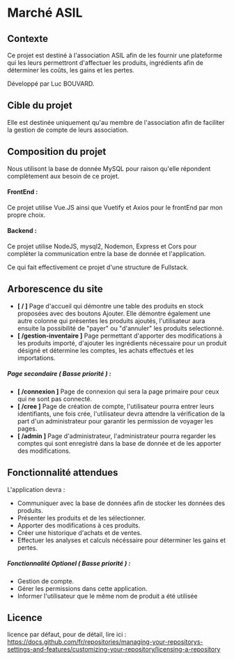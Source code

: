 # Marché ASIL

## Contexte

Ce projet est destiné à l'association ASIL afin de les fournir une plateforme qui les leurs permettront d'affectuer les produits, ingrédients afin de déterminer les coûts, les gains et les pertes.

Développé par Luc BOUVARD.

## Cible du projet

Elle est destinée uniquement qu'au membre de l'association afin de faciliter la gestion de compte de leurs association.

## Composition du projet

Nous utilisont la base de donnée MySQL pour raison qu'elle répondent complètement aux besoin de ce projet.

#### FrontEnd : 

Ce projet utilise Vue.JS ainsi que Vuetify et Axios pour le frontEnd par mon propre choix.

#### Backend : 

Ce projet utilise NodeJS, mysql2, Nodemon, Express et Cors pour compléter la communication entre la base de donnée et l'application.

Ce qui fait effectivement ce projet d'une structure de Fullstack. 

## Arborescence du site

- **[ / ]** Page d'accueil qui démontre une table des produits en stock proposées avec des boutons Ajouter. Elle démontre également une autre colonne qui présentes les produits ajoutés, l'utilisateur aura ensuite la possibilité de "payer" ou "d'annuler" les produits selectionné. 
- **[ /gestion-inventaire ]** Page permettant d'apporter des modifications à les produits importé, d'ajouter les ingrédients nécessaire pour un produit désigné et détermine les comptes, les achats effectués et les importations.

##### *Page secondaire ( Basse priorité ) :*

- **[ /connexion ]** Page de connexion qui sera la page primaire pour ceux qui ne sont pas connecté.
- **[ /cree ]** Page de création de compte, l'utilisateur pourra entrer leurs identifiants, une fois crée, l'utilisateur devra attendre la vérification de la part d'un administrateur pour garantir les permission de voyager les pages.
- **[ /admin ]** Page d'administrateur, l'administrateur pourra regarder les comptes qui sont enregistré dans la base de donnée et de les apporter des modifications.

## Fonctionnalité attendues 

L'application devra : 

- Communiquer avec la base de données afin de stocker les données des produits.
- Présenter les produits et de les sélectionner.
- Apporter des modifications à ces produits. 
- Créer une historique d'achats et de ventes.
- Effectuer les analyses et calculs nécéssaire pour déterminer les gains et pertes. 

##### *Fonctionnalité Optionel ( Basse priorité ) :*

- Gestion de compte. 
- Gérer les permissions dans cette application.
- Informer l'utilisateur que le même nom de produit a été utilisée

## Licence 

licence par défaut, pour de détail, lire ici : https://docs.github.com/fr/repositories/managing-your-repositorys-settings-and-features/customizing-your-repository/licensing-a-repository